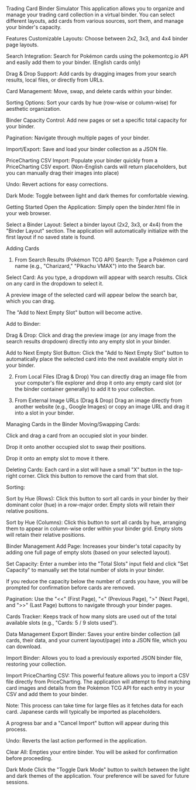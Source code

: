 Trading Card Binder Simulator
This application allows you to organize and manage your trading card collection in a virtual binder. You can select different layouts, add cards from various sources, sort them, and manage your binder's capacity.

Features
Customizable Layouts: Choose between 2x2, 3x3, and 4x4 binder page layouts.

Search Integration: Search for Pokémon cards using the pokemontcg.io API and easily add them to your binder. (English cards only)

Drag & Drop Support: Add cards by dragging images from your search results, local files, or directly from URLs.

Card Management: Move, swap, and delete cards within your binder.

Sorting Options: Sort your cards by hue (row-wise or column-wise) for aesthetic organization.

Binder Capacity Control: Add new pages or set a specific total capacity for your binder.

Pagination: Navigate through multiple pages of your binder.

Import/Export: Save and load your binder collection as a JSON file.

PriceCharting CSV Import: Populate your binder quickly from a PriceCharting CSV export. (Non-English cards will return placeholders, but you can manually drag their images into place)

Undo: Revert actions for easy corrections.

Dark Mode: Toggle between light and dark themes for comfortable viewing.

Getting Started
Open the Application: Simply open the binder.html file in your web browser.

Select a Binder Layout: Select a binder layout (2x2, 3x3, or 4x4) from the "Binder Layout" section. The application will automatically initialize with the first layout if no saved state is found.


Adding Cards
1. From Search Results (Pokémon TCG API)
Search: Type a Pokémon card name (e.g., "Charizard," "Pikachu VMAX") into the Search bar.

Select Card: As you type, a dropdown will appear with search results. Click on any card in the dropdown to select it.

A preview image of the selected card will appear below the search bar, which you can drag.

The "Add to Next Empty Slot" button will become active.

Add to Binder:

Drag & Drop: Click and drag the preview image (or any image from the search results dropdown) directly into any empty slot in your binder.

Add to Next Empty Slot Button: Click the "Add to Next Empty Slot" button to automatically place the selected card into the next available empty slot in your binder.

2. From Local Files (Drag & Drop)
You can directly drag an image file from your computer's file explorer and drop it onto any empty card slot (or the binder container generally) to add it to your collection.

3. From External Image URLs (Drag & Drop)
Drag an image directly from another website (e.g., Google Images) or copy an image URL and drag it into a slot in your binder.

Managing Cards in the Binder
Moving/Swapping Cards:

Click and drag a card from an occupied slot in your binder.

Drop it onto another occupied slot to swap their positions.

Drop it onto an empty slot to move it there.

Deleting Cards: Each card in a slot will have a small "X" button in the top-right corner. Click this button to remove the card from that slot.

Sorting:

Sort by Hue (Rows): Click this button to sort all cards in your binder by their dominant color (hue) in a row-major order. Empty slots will retain their relative positions.

Sort by Hue (Columns): Click this button to sort all cards by hue, arranging them to appear in column-wise order within your binder grid. Empty slots will retain their relative positions.

Binder Management
Add Page: Increases your binder's total capacity by adding one full page of empty slots (based on your selected layout).

Set Capacity: Enter a number into the "Total Slots" input field and click "Set Capacity" to manually set the total number of slots in your binder.

If you reduce the capacity below the number of cards you have, you will be prompted for confirmation before cards are removed.

Pagination: Use the "<<" (First Page), "<" (Previous Page), ">" (Next Page), and ">>" (Last Page) buttons to navigate through your binder pages.

Cards Tracker: Keeps track of how many slots are used out of the total available slots (e.g., "Cards: 5 / 9 slots used").

Data Management
Export Binder: Saves your entire binder collection (all cards, their data, and your current layout/page) into a JSON file, which you can download.

Import Binder: Allows you to load a previously exported JSON binder file, restoring your collection.

Import PriceCharting CSV: This powerful feature allows you to import a CSV file directly from PriceCharting. The application will attempt to find matching card images and details from the Pokémon TCG API for each entry in your CSV and add them to your binder.

Note: This process can take time for large files as it fetches data for each card. Japanese cards will typically be imported as placeholders.

A progress bar and a "Cancel Import" button will appear during this process.

Undo: Reverts the last action performed in the application.

Clear All: Empties your entire binder. You will be asked for confirmation before proceeding.

Dark Mode
Click the "Toggle Dark Mode" button to switch between the light and dark themes of the application. Your preference will be saved for future sessions.
